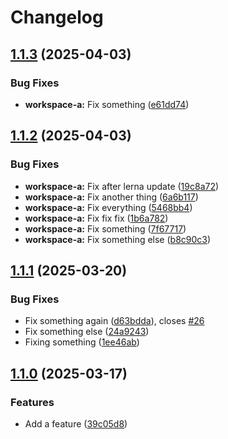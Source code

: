 # Changelog

## [1.1.3](https://github.com/WIStudent/release-please-demo/compare/release-please-demo-workspace-v1.1.2...release-please-demo-workspace-v1.1.3) (2025-04-03)


### Bug Fixes

* **workspace-a:** Fix something ([e61dd74](https://github.com/WIStudent/release-please-demo/commit/e61dd743be2460eac038846b84d60768070fe744))

## [1.1.2](https://github.com/WIStudent/release-please-demo/compare/release-please-demo-workspace-v1.1.1...release-please-demo-workspace-v1.1.2) (2025-04-03)


### Bug Fixes

* **workspace-a:** Fix after lerna update ([19c8a72](https://github.com/WIStudent/release-please-demo/commit/19c8a72be1eee09556967f7eb332cadee4b3500c))
* **workspace-a:** Fix another thing ([6a6b117](https://github.com/WIStudent/release-please-demo/commit/6a6b11720dfa6fc6229f12bc8dbac24a2390cdc2))
* **workspace-a:** Fix everything ([5468bb4](https://github.com/WIStudent/release-please-demo/commit/5468bb406953d3093dd661c378331235e3619124))
* **workspace-a:** Fix fix fix ([1b6a782](https://github.com/WIStudent/release-please-demo/commit/1b6a782a99ce5228fbbc7e1923028b09ce1adcb5))
* **workspace-a:** Fix something ([7f67717](https://github.com/WIStudent/release-please-demo/commit/7f67717d0f6dfeb7d8725a7b25a4be9f55345e8a))
* **workspace-a:** Fix something else ([b8c90c3](https://github.com/WIStudent/release-please-demo/commit/b8c90c330029deac38c8ff6d24bbe96fa84d8bb5))

## [1.1.1](https://github.com/WIStudent/release-please-demo/compare/release-please-demo-workspace-v1.1.0...release-please-demo-workspace-v1.1.1) (2025-03-20)


### Bug Fixes

* Fix something again ([d63bdda](https://github.com/WIStudent/release-please-demo/commit/d63bdda1fa4c3827c43aa02fe21176b24e6dd382)), closes [#26](https://github.com/WIStudent/release-please-demo/issues/26)
* Fix something else ([24a9243](https://github.com/WIStudent/release-please-demo/commit/24a9243f59ffbf55d048131059da2543ffdc1571))
* Fixing something ([1ee46ab](https://github.com/WIStudent/release-please-demo/commit/1ee46abf730366334b3d438abdd74f6cbd352539))

## [1.1.0](https://github.com/WIStudent/release-please-demo/compare/release-please-demo-workspace-v1.0.0...release-please-demo-workspace-v1.1.0) (2025-03-17)


### Features

* Add a feature ([39c05d8](https://github.com/WIStudent/release-please-demo/commit/39c05d8ce9b7a0f987e30a3b6e938bdeb923ae4b))
